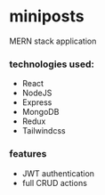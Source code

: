 # miniposts

MERN stack application

### technologies used:

- React
- NodeJS
- Express
- MongoDB
- Redux
- Tailwindcss

### features

- JWT authentication
- full CRUD actions